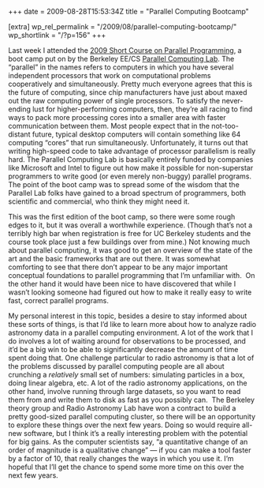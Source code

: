 +++
date = 2009-08-28T15:53:34Z
title = "Parallel Computing Bootcamp"

[extra]
wp_rel_permalink = "/2009/08/parallel-computing-bootcamp/"
wp_shortlink = "/?p=156"
+++

Last week I attended the
[2009 Short Course on Parallel Programming](http://parlab.eecs.berkeley.edu/2009bootcamp),
a boot camp put on by the Berkeley EE/CS
[Parallel Computing Lab](http://parlab.eecs.berkeley.edu/). The “parallel” in
the names refers to computers in which you have several independent processors
that work on computational problems cooperatively and simultaneously. Pretty
much everyone agrees that this is the future of computing, since chip
manufacturers have just about maxed out the raw computing power of single
processors. To satisfy the never-ending lust for higher-performing computers,
then, they’re all racing to find ways to pack more processing cores into a
smaller area with faster communication between them. Most people expect that
in the not-too- distant future, typical desktop computers will contain
something like 64 computing “cores” that run simultaneously. Unfortunately, it
turns out that writing high-speed code to take advantage of processor
parallelism is really hard. The Parallel Computing Lab is basically entirely
funded by companies like Microsoft and Intel to figure out how make it
possible for non-superstar programmers to write good (or even merely
non-buggy) parallel programs. The point of the boot camp was to spread some of
the wisdom that the Parallel Lab folks have gained to a broad spectrum of
programmers, both scientific and commercial, who think they might need it.

This was the first edition of the boot camp, so there were some rough edges to
it, but it was overall a worthwhile experience. (Though that’s not a terribly
high bar when registration is free for UC Berkeley students and the course
took place just a few buildings over from mine.) Not knowing much about
parallel computing, it was good to get an overview of the state of the art and
the basic frameworks that are out there. It was somewhat comforting to see
that there don’t appear to be any major important conceptual foundations to
parallel programming that I’m unfamiliar with.  On the other hand it would
have been nice to have discovered that while I wasn’t looking someone had
figured out how to make it really easy to write fast, correct parallel
programs.

My personal interest in this topic, besides a desire to stay informed about
these sorts of things, is that I’d like to learn more about how to analyze
radio astronomy data in a parallel computing environment. A lot of the work
that I do involves a lot of waiting around for observations to be processed,
and it’d be a big win to be able to significantly decrease the amount of time
spent doing that. One challenge particular to radio astronomy is that a lot of
the problems discussed by parallel computing people are all about crunching a
_relatively_ small set of numbers: simulating particles in a box, doing linear
algebra, etc. A lot of the radio astronomy applications, on the other hand,
involve running through large datasets, so you want to read them from and
write them to disk as fast as you possibly can.  The Berkeley theory group and
Radio Astronomy Lab have won a contract to build a pretty good-sized parallel
computing cluster, so there will be an opportunity to explore these things
over the next few years. Doing so would require all-new software, but I think
it’s a really interesting problem with the potential for big gains. As the
computer scientists say, “a quantitative change of an order of magnitude is a
qualitative change” — if you can make a tool faster by a factor of 10, that
really changes the ways in which you use it. I’m hopeful that I’ll get the
chance to spend some more time on this over the next few years.
